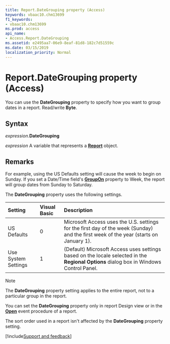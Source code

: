 ```yaml
---
title: Report.DateGrouping property (Access)
keywords: vbaac10.chm13699
f1_keywords:
- vbaac10.chm13699
ms.prod: access
api_name:
- Access.Report.DateGrouping
ms.assetid: e2495aa7-06e9-8eaf-81d8-182c7d51559c
ms.date: 03/15/2019
localization_priority: Normal
---
```



# Report.DateGrouping property (Access)

You can use the **DateGrouping** property to specify how you want to group dates in a report. Read/write **Byte**.


## Syntax

_expression_.**DateGrouping**

_expression_ A variable that represents a **[Report](Access.Report.md)** object.


## Remarks

For example, using the US Defaults setting will cause the week to begin on Sunday. If you set a Date/Time field's **[GroupOn](Access.GroupLevel.GroupOn.md)** property to Week, the report will group dates from Sunday to Saturday.

The **DateGrouping** property uses the following settings.

|Setting|Visual Basic|Description|
|:-----|:-----|:-----|
|US Defaults|0|Microsoft Access uses the U.S. settings for the first day of the week (Sunday) and the first week of the year (starts on January 1).|
|Use System Settings|1|(Default) Microsoft Access uses settings based on the locale selected in the **Regional Options** dialog box in Windows Control Panel.|

> [!NOTE] 
> The **DateGrouping** property setting applies to the entire report, not to a particular group in the report.

You can set the **DateGrouping** property only in report Design view or in the **[Open](Access.Report.Open.md)** event procedure of a report.

The sort order used in a report isn't affected by the **DateGrouping** property setting.




[!include[Support and feedback](~/includes/feedback-boilerplate.md)]